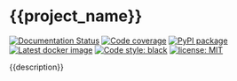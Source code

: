 # {{project_name}}
[![Documentation Status](https://readthedocs.org/projects/fragile/badge/?version=latest)](https://{{project_name}}.readthedocs.io/en/latest/?badge=latest)
[![Code coverage](https://codecov.io/github/{{owner}}/{{project_name}}/coverage.svg)](https://codecov.io/github/{{owner}}/{{project_name}})
[![PyPI package](https://badgen.net/pypi/v/{{project_name}})](https://pypi.org/project/{{project_name}}/)
[![Latest docker image](https://badgen.net/docker/pulls/{{owner}}/{{project_name}})](https://hub.docker.com/r/{{owner}}/{{project_name}}/tags)
[![Code style: black](https://img.shields.io/badge/code%20style-black-000000.svg)](https://github.com/ambv/black)
[![license: MIT](https://img.shields.io/badge/license-MIT-green.svg)](https://opensource.org/licenses/MIT)

{{description}}